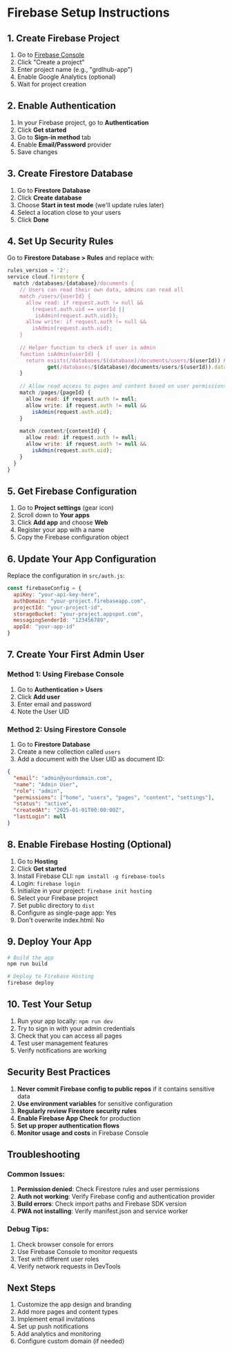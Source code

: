 # Firebase Setup Instructions

## 1. Create Firebase Project

1. Go to [Firebase Console](https://console.firebase.google.com/)
2. Click "Create a project"
3. Enter project name (e.g., "grdlhub-app")
4. Enable Google Analytics (optional)
5. Wait for project creation

## 2. Enable Authentication

1. In your Firebase project, go to **Authentication**
2. Click **Get started**
3. Go to **Sign-in method** tab
4. Enable **Email/Password** provider
5. Save changes

## 3. Create Firestore Database

1. Go to **Firestore Database**
2. Click **Create database**
3. Choose **Start in test mode** (we'll update rules later)
4. Select a location close to your users
5. Click **Done**

## 4. Set Up Security Rules

Go to **Firestore Database > Rules** and replace with:

```javascript
rules_version = '2';
service cloud.firestore {
  match /databases/{database}/documents {
    // Users can read their own data, admins can read all
    match /users/{userId} {
      allow read: if request.auth != null && 
        (request.auth.uid == userId || 
         isAdmin(request.auth.uid));
      allow write: if request.auth != null && 
        isAdmin(request.auth.uid);
    }
    
    // Helper function to check if user is admin
    function isAdmin(userId) {
      return exists(/databases/$(database)/documents/users/$(userId)) &&
             get(/databases/$(database)/documents/users/$(userId)).data.role == 'admin';
    }
    
    // Allow read access to pages and content based on user permissions
    match /pages/{pageId} {
      allow read: if request.auth != null;
      allow write: if request.auth != null && 
        isAdmin(request.auth.uid);
    }
    
    match /content/{contentId} {
      allow read: if request.auth != null;
      allow write: if request.auth != null && 
        isAdmin(request.auth.uid);
    }
  }
}
```

## 5. Get Firebase Configuration

1. Go to **Project settings** (gear icon)
2. Scroll down to **Your apps**
3. Click **Add app** and choose **Web**
4. Register your app with a name
5. Copy the Firebase configuration object

## 6. Update Your App Configuration

Replace the configuration in `src/auth.js`:

```javascript
const firebaseConfig = {
  apiKey: "your-api-key-here",
  authDomain: "your-project.firebaseapp.com",
  projectId: "your-project-id",
  storageBucket: "your-project.appspot.com",
  messagingSenderId: "123456789",
  appId: "your-app-id"
}
```

## 7. Create Your First Admin User

### Method 1: Using Firebase Console

1. Go to **Authentication > Users**
2. Click **Add user**
3. Enter email and password
4. Note the User UID

### Method 2: Using Firestore Console

1. Go to **Firestore Database**
2. Create a new collection called `users`
3. Add a document with the User UID as document ID:

```json
{
  "email": "admin@yourdomain.com",
  "name": "Admin User",
  "role": "admin",
  "permissions": ["home", "users", "pages", "content", "settings"],
  "status": "active",
  "createdAt": "2025-01-01T00:00:00Z",
  "lastLogin": null
}
```

## 8. Enable Firebase Hosting (Optional)

1. Go to **Hosting**
2. Click **Get started**
3. Install Firebase CLI: `npm install -g firebase-tools`
4. Login: `firebase login`
5. Initialize in your project: `firebase init hosting`
6. Select your Firebase project
7. Set public directory to `dist`
8. Configure as single-page app: Yes
9. Don't overwrite index.html: No

## 9. Deploy Your App

```bash
# Build the app
npm run build

# Deploy to Firebase Hosting
firebase deploy
```

## 10. Test Your Setup

1. Run your app locally: `npm run dev`
2. Try to sign in with your admin credentials
3. Check that you can access all pages
4. Test user management features
5. Verify notifications are working

## Security Best Practices

1. **Never commit Firebase config to public repos** if it contains sensitive data
2. **Use environment variables** for sensitive configuration
3. **Regularly review Firestore security rules**
4. **Enable Firebase App Check** for production
5. **Set up proper authentication flows**
6. **Monitor usage and costs** in Firebase Console

## Troubleshooting

### Common Issues:

1. **Permission denied**: Check Firestore rules and user permissions
2. **Auth not working**: Verify Firebase config and authentication provider
3. **Build errors**: Check import paths and Firebase SDK version
4. **PWA not installing**: Verify manifest.json and service worker

### Debug Tips:

1. Check browser console for errors
2. Use Firebase Console to monitor requests
3. Test with different user roles
4. Verify network requests in DevTools

## Next Steps

1. Customize the app design and branding
2. Add more pages and content types
3. Implement email invitations
4. Set up push notifications
5. Add analytics and monitoring
6. Configure custom domain (if needed)
